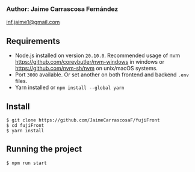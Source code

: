 ### Author: Jaime Carrascosa Fernández

<inf.jaime1@gmail.com>

## Requirements

- Node.js installed on version `20.10.0`. Recommended usage of nvm <https://github.com/coreybutler/nvm-windows> in windows or <https://github.com/nvm-sh/nvm> on unix/macOS systems.
- Port `3000` available. Or set another on both frontend and backend `.env` files.
- Yarn installed or `npm install --global yarn`

## Install

    $ git clone https://github.com/JaimeCarrascosaF/fujiFront
    $ cd fujiFront
    $ yarn install

## Running the project

    $ npm run start
